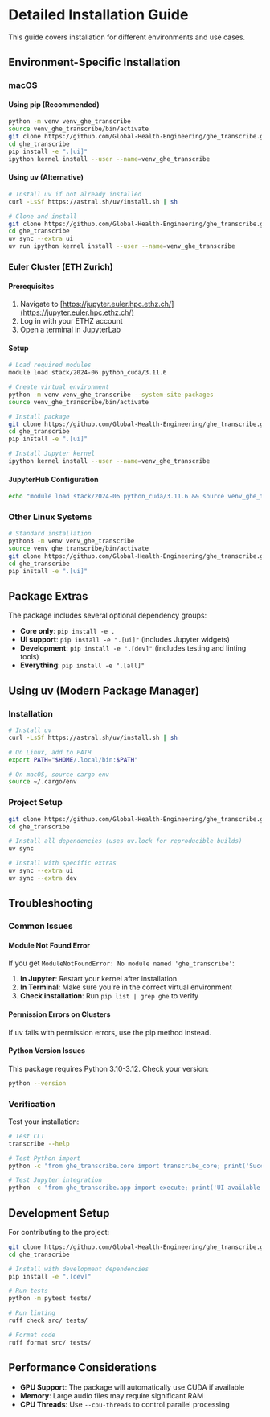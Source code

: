 # Detailed Installation Guide

This guide covers installation for different environments and use cases.

## Environment-Specific Installation

### macOS

#### Using pip (Recommended)
```bash
python -m venv venv_ghe_transcribe
source venv_ghe_transcribe/bin/activate
git clone https://github.com/Global-Health-Engineering/ghe_transcribe.git
cd ghe_transcribe
pip install -e ".[ui]"
ipython kernel install --user --name=venv_ghe_transcribe
```

#### Using uv (Alternative)
```bash
# Install uv if not already installed
curl -LsSf https://astral.sh/uv/install.sh | sh

# Clone and install
git clone https://github.com/Global-Health-Engineering/ghe_transcribe.git
cd ghe_transcribe
uv sync --extra ui
uv run ipython kernel install --user --name=venv_ghe_transcribe
```

### Euler Cluster (ETH Zurich)

#### Prerequisites
1. Navigate to [https://jupyter.euler.hpc.ethz.ch/](https://jupyter.euler.hpc.ethz.ch/)
2. Log in with your ETHZ account
3. Open a terminal in JupyterLab

#### Setup
```bash
# Load required modules
module load stack/2024-06 python_cuda/3.11.6

# Create virtual environment
python -m venv venv_ghe_transcribe --system-site-packages
source venv_ghe_transcribe/bin/activate

# Install package
git clone https://github.com/Global-Health-Engineering/ghe_transcribe.git
cd ghe_transcribe
pip install -e ".[ui]"

# Install Jupyter kernel
ipython kernel install --user --name=venv_ghe_transcribe
```

#### JupyterHub Configuration
```bash
echo "module load stack/2024-06 python_cuda/3.11.6 && source venv_ghe_transcribe/bin/activate" >> ~/.config/euler/jupyterhub/jupyterlabrc
```

### Other Linux Systems
```bash
# Standard installation
python3 -m venv venv_ghe_transcribe
source venv_ghe_transcribe/bin/activate
git clone https://github.com/Global-Health-Engineering/ghe_transcribe.git
cd ghe_transcribe
pip install -e ".[ui]"
```

## Package Extras

The package includes several optional dependency groups:

- **Core only**: `pip install -e .`
- **UI support**: `pip install -e ".[ui]"` (includes Jupyter widgets)
- **Development**: `pip install -e ".[dev]"` (includes testing and linting tools)
- **Everything**: `pip install -e ".[all]"`

## Using uv (Modern Package Manager)

### Installation
```bash
# Install uv
curl -LsSf https://astral.sh/uv/install.sh | sh

# On Linux, add to PATH
export PATH="$HOME/.local/bin:$PATH"

# On macOS, source cargo env
source ~/.cargo/env
```

### Project Setup
```bash
git clone https://github.com/Global-Health-Engineering/ghe_transcribe.git
cd ghe_transcribe

# Install all dependencies (uses uv.lock for reproducible builds)
uv sync

# Install with specific extras
uv sync --extra ui
uv sync --extra dev
```

## Troubleshooting

### Common Issues

#### Module Not Found Error
If you get `ModuleNotFoundError: No module named 'ghe_transcribe'`:

1. **In Jupyter**: Restart your kernel after installation
2. **In Terminal**: Make sure you're in the correct virtual environment
3. **Check installation**: Run `pip list | grep ghe` to verify

#### Permission Errors on Clusters
If uv fails with permission errors, use the pip method instead.

#### Python Version Issues
This package requires Python 3.10-3.12. Check your version:
```bash
python --version
```

### Verification
Test your installation:
```bash
# Test CLI
transcribe --help

# Test Python import
python -c "from ghe_transcribe.core import transcribe_core; print('Success!')"

# Test Jupyter integration
python -c "from ghe_transcribe.app import execute; print('UI available!')"
```

## Development Setup

For contributing to the project:

```bash
git clone https://github.com/Global-Health-Engineering/ghe_transcribe.git
cd ghe_transcribe

# Install with development dependencies
pip install -e ".[dev]"

# Run tests
python -m pytest tests/

# Run linting
ruff check src/ tests/

# Format code
ruff format src/ tests/
```

## Performance Considerations

- **GPU Support**: The package will automatically use CUDA if available
- **Memory**: Large audio files may require significant RAM
- **CPU Threads**: Use `--cpu-threads` to control parallel processing